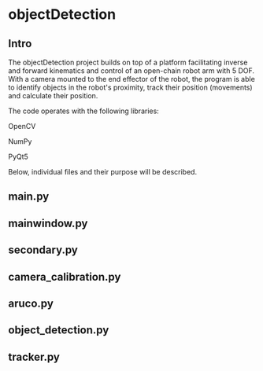 # objectDetection

## Intro
The objectDetection project builds on top of a platform facilitating inverse and forward kinematics and control of an open-chain robot arm with 5 DOF. With a camera mounted to the end effector of the robot, the program is able to identify objects in the robot's proximity, track their position (movements) and calculate their position.


The code operates with the following libraries:

OpenCV

NumPy

PyQt5


Below, individual files and their purpose will be described.

## main.py

## mainwindow.py

## secondary.py

## camera_calibration.py

## aruco.py

## object_detection.py

## tracker.py